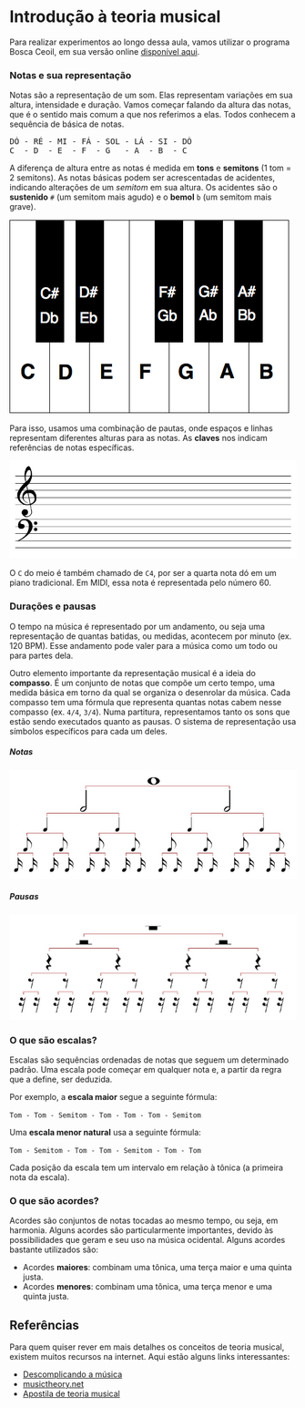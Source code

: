# Introdução à teoria musical

Para realizar experimentos ao longo dessa aula, vamos utilizar o programa Bosca Ceoil, em sua versão online [disponível aqui](http://online.boscaceoil.net/).

### Notas e sua representação

Notas são a representação de um som. Elas representam variações em sua altura, intensidade e duração. Vamos começar falando da altura das notas, que é o sentido mais comum a que nos referimos a elas. Todos conhecem a sequência de básica de notas.

<pre>
DÓ - RÉ - MI - FÁ - SOL - LÁ - SI - DÓ
C  - D  - E  - F  - G   - A  - B  - C 
</pre>

A diferença de altura entre as notas é medida em **tons** e **semitons** (1 tom = 2 semitons). As notas básicas podem ser acrescentadas de acidentes, indicando alterações de um *semitom* em sua altura. Os acidentes são o **sustenido** `#` (um semitom mais agudo) e o **bemol** `b` (um semitom mais grave).

![Notas no piano](https://raw.githubusercontent.com/puccjogos/LabAudio-2015-2S/master/Docs/IMGS/notas-no-piano.png)

Para isso, usamos uma combinação de pautas, onde espaços e linhas representam diferentes alturas para as notas. As **claves** nos indicam referências de notas específicas.

![Pauta](https://raw.githubusercontent.com/puccjogos/LabAudio-2015-2S/master/Docs/IMGS/pauta.png)

O `C` do meio é também chamado de `C4`, por ser a quarta nota dó em um piano tradicional. Em MIDI, essa nota é representada pelo número 60.

### Durações e pausas

O tempo na música é representado por um andamento, ou seja uma representação de quantas batidas, ou medidas, acontecem por minuto (ex. 120 BPM). Esse andamento pode valer para a música como um todo ou para partes dela. 

Outro elemento importante da representação musical é a ideia do **compasso**. É um conjunto de notas que compõe um certo tempo, uma medida básica em torno da qual se organiza o desenrolar da música. Cada compasso tem uma fórmula que representa quantas notas cabem nesse compasso (ex. `4/4`, `3/4`).
Numa partitura, representamos tanto os sons que estão sendo executados quanto as pausas. O sistema de representação usa símbolos específicos para cada um deles.

##### Notas

![Durações de notas](https://raw.githubusercontent.com/puccjogos/LabAudio-2015-2S/master/Docs/IMGS/duracoes.jpg)

##### Pausas

![Durações de pausas](https://raw.githubusercontent.com/puccjogos/LabAudio-2015-2S/master/Docs/IMGS/pausas.jpg)

### O que são escalas?

Escalas são sequências ordenadas de notas que seguem um determinado padrão. Uma escala pode começar em qualquer nota e, a partir da regra que a define, ser deduzida. 

Por exemplo, a **escala maior** segue a seguinte fórmula:

`Tom - Tom - Semitom - Tom - Tom - Tom - Semitom`

Uma **escala menor natural** usa a seguinte fórmula:

`Tom - Semitom - Tom - Tom - Semitom - Tom - Tom`

Cada posição da escala tem um intervalo em relação à tônica (a primeira nota da escala). 

### O que são acordes?

Acordes são conjuntos de notas tocadas ao mesmo tempo, ou seja, em harmonia. Alguns acordes são particularmente importantes, devido às possibilidades que geram e seu uso na música ocidental. Alguns acordes bastante utilizados são:

- Acordes **maiores**: combinam uma tônica, uma terça maior e uma quinta justa.
- Acordes **menores**: combinam uma tônica, uma terça menor e uma quinta justa.

## Referências

Para quem quiser rever em mais detalhes os conceitos de teoria musical, existem muitos recursos na internet. Aqui estão alguns links interessantes:

- [Descomplicando a música](http://www.descomplicandoamusica.com/)
- [musictheory.net](https://www.musictheory.net/lessons)
- [Apostila de teoria musical](https://github.com/puccjogos/LabAudio-2015-2S/raw/master/Docs/apostila%20de%20teoria%20musical.pdf)
